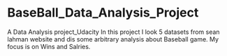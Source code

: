 # BaseBall_Data_Analysis_Project
A Data Analysis project_Udacity
In this project I look 5 datasets from sean lahman website and dis some arbitrary analysis about Baseball game. My focus is on Wins and Salries.
